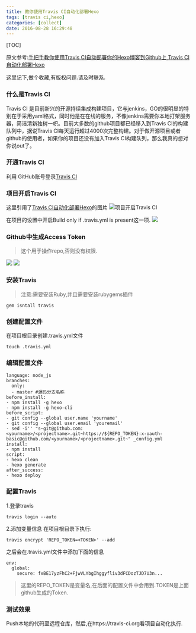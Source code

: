 ```yaml
---
title: 教你使用Travis CI自动化部署Hexo
tags: [travis ci,hexo]
categories: [collect]
date: 2016-08-28 16:29:48
---
```


[TOC]

原文参考:[手把手教你使用Travis CI自动部署你的Hexo博客到Github上](http://blog.csdn.net/woblog/article/details/51319364),[Travis CI自动化部署Hexo](https://segmentfault.com/a/1190000004714256#articleHeader3)

这里记下,做个收藏,有版权问题.请及时联系.

### 什么是Travis CI

Travis CI 是目前新兴的开源持续集成构建项目，它与jenkins，GO的很明显的特别在于采用yaml格式，同时他是在在线的服务，不像jenkins需要你本地打架服务器，简洁清新独树一帜。目前大多数的github项目都已经移入到Travis CI的构建队列中，据说Travis CI每天运行超过4000次完整构建。对于做开源项目或者github的使用者，如果你的项目还没有加入Travis CI构建队列，那么我真的想对你说out了。

### 开通Travis CI

利用 GitHub账号登录[Travis CI](https://travis-ci.org)

### 项目开启Travis CI

这里引用了[Travis CI自动化部署Hexo](https://segmentfault.com/a/1190000004714256#articleHeader3)的图片
![项目开启Travis CI](https://segmentfault.com/img/bVtWyl)

在项目的设置中开启Build only if .travis.yml is present这一项.
![](https://segmentfault.com/img/bVtWyq)

### Github中生成Access Token

>这个用于操作repo,否则没有权限.

![](https://segmentfault.com/img/bVtWys)
![](https://segmentfault.com/img/bVtWyv)

### 安装Travis

>注意:需要安装Ruby,并且需要安装rubygems插件

```shell
gem isntall travis
```

### 创建配置文件

在项目根目录创建.travis.yml文件

```shell
touch .travis.yml
```

### 编辑配置文件

```shell
language: node_js
branches:
  only:
  - master #源码分支名称
before_install:
- npm install -g hexo
- npm install -g hexo-cli
before_script:
- git config --global user.name 'yourname'
- git config --global user.email 'youremail'
- sed -i'' "s~git@github.com:<yourname>/<projectname>.git~https://${REPO_TOKEN}:x-oauth-basic@github.com/<yourname>/<projectname>.git~" _config.yml
install:
- npm install
script:
- hexo clean
- hexo generate
after_success:
- hexo deploy
```

### 配置Travis

1.登录travis
```shell
travis login --auto
```

2.添加变量信息
在项目根目录下执行:
```shell
travis encrypt 'REPO_TOKEN=<TOKEN>' --add
```
之后会在.travis.yml文件中添加下面的信息
```shell
env:
  global:
    secure: fxBE17yzFhC2+FjwVLYbgIhggyfliv3dFCDozTJD7U3n...
```

>这里的REPO_TOKEN是变量名,在后面的配置文件中会用到.TOKEN是上面github生成的Token.

### 测试效果
Push本地的代码至远程仓库，然后,在https://travis-ci.org看项目自动化执行.
